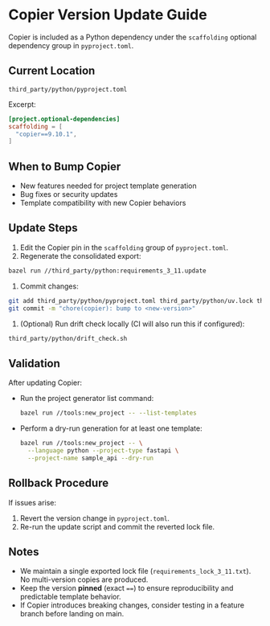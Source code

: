 # Copier Version Update Guide

Copier is included as a Python dependency under the `scaffolding` optional dependency group in `pyproject.toml`.

## Current Location

```text
third_party/python/pyproject.toml
```

Excerpt:

```toml
[project.optional-dependencies]
scaffolding = [
  "copier==9.10.1",
]
```

## When to Bump Copier

- New features needed for project template generation
- Bug fixes or security updates
- Template compatibility with new Copier behaviors

## Update Steps

1. Edit the Copier pin in the `scaffolding` group of `pyproject.toml`.
1. Regenerate the consolidated export:

  ```bash
  bazel run //third_party/python:requirements_3_11.update
  ```

1. Commit changes:

  ```bash
  git add third_party/python/pyproject.toml third_party/python/uv.lock third_party/python/requirements_lock_3_11.txt
  git commit -m "chore(copier): bump to <new-version>"
  ```

1. (Optional) Run drift check locally (CI will also run this if configured):

  ```bash
  third_party/python/drift_check.sh
  ```

## Validation

After updating Copier:
- Run the project generator list command:

  ```bash
  bazel run //tools:new_project -- --list-templates
  ```

- Perform a dry-run generation for at least one template:

  ```bash
  bazel run //tools:new_project -- \
    --language python --project-type fastapi \
    --project-name sample_api --dry-run
  ```

## Rollback Procedure

If issues arise:
1. Revert the version change in `pyproject.toml`.
1. Re-run the update script and commit the reverted lock file.

## Notes

- We maintain a single exported lock file (`requirements_lock_3_11.txt`). No multi-version copies are produced.
- Keep the version **pinned** (exact `==`) to ensure reproducibility and predictable template behavior.
- If Copier introduces breaking changes, consider testing in a feature branch before landing on main.
